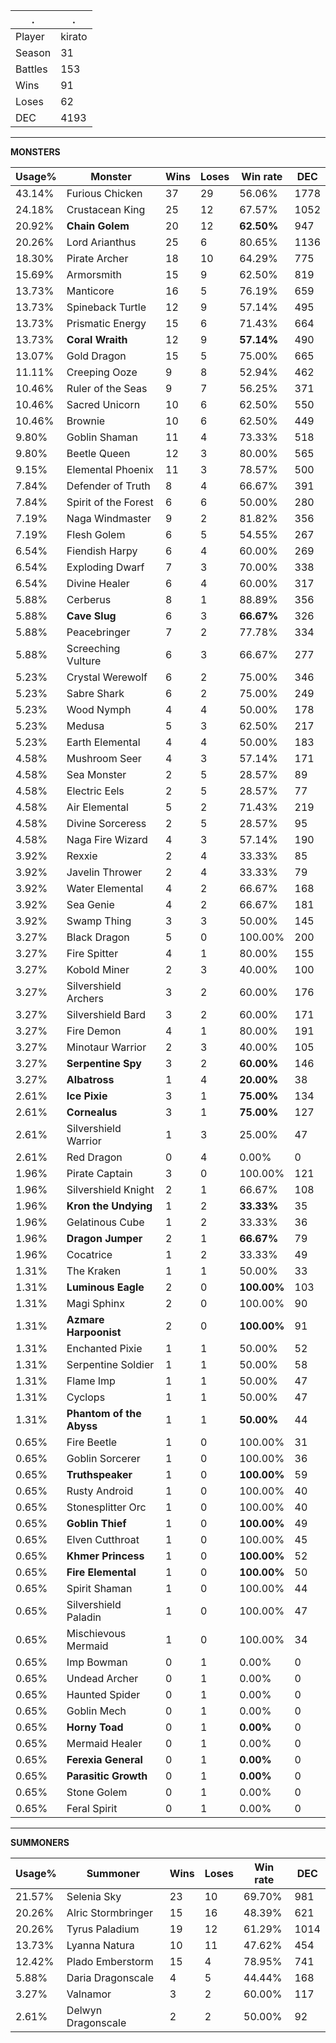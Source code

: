 .|.
|-|-
Player|kirato
Season|31
Battles|153
Wins|91
Loses|62
DEC|4193

---
**MONSTERS**

Usage%|Monster|Wins|Loses|Win rate|DEC|
-|-|-|-|-|-|
43.14%|Furious Chicken|37|29|56.06%|1778|
24.18%|Crustacean King|25|12|67.57%|1052|
20.92%|**Chain Golem**|20|12|**62.50%**|947|
20.26%|Lord Arianthus|25|6|80.65%|1136|
18.30%|Pirate Archer|18|10|64.29%|775|
15.69%|Armorsmith|15|9|62.50%|819|
13.73%|Manticore|16|5|76.19%|659|
13.73%|Spineback Turtle|12|9|57.14%|495|
13.73%|Prismatic Energy|15|6|71.43%|664|
13.73%|**Coral Wraith**|12|9|**57.14%**|490|
13.07%|Gold Dragon|15|5|75.00%|665|
11.11%|Creeping Ooze|9|8|52.94%|462|
10.46%|Ruler of the Seas|9|7|56.25%|371|
10.46%|Sacred Unicorn|10|6|62.50%|550|
10.46%|Brownie|10|6|62.50%|449|
9.80%|Goblin Shaman|11|4|73.33%|518|
9.80%|Beetle Queen|12|3|80.00%|565|
9.15%|Elemental Phoenix|11|3|78.57%|500|
7.84%|Defender of Truth|8|4|66.67%|391|
7.84%|Spirit of the Forest|6|6|50.00%|280|
7.19%|Naga Windmaster|9|2|81.82%|356|
7.19%|Flesh Golem|6|5|54.55%|267|
6.54%|Fiendish Harpy|6|4|60.00%|269|
6.54%|Exploding Dwarf|7|3|70.00%|338|
6.54%|Divine Healer|6|4|60.00%|317|
5.88%|Cerberus|8|1|88.89%|356|
5.88%|**Cave Slug**|6|3|**66.67%**|326|
5.88%|Peacebringer|7|2|77.78%|334|
5.88%|Screeching Vulture|6|3|66.67%|277|
5.23%|Crystal Werewolf|6|2|75.00%|346|
5.23%|Sabre Shark|6|2|75.00%|249|
5.23%|Wood Nymph|4|4|50.00%|178|
5.23%|Medusa|5|3|62.50%|217|
5.23%|Earth Elemental|4|4|50.00%|183|
4.58%|Mushroom Seer|4|3|57.14%|171|
4.58%|Sea Monster|2|5|28.57%|89|
4.58%|Electric Eels|2|5|28.57%|77|
4.58%|Air Elemental|5|2|71.43%|219|
4.58%|Divine Sorceress|2|5|28.57%|95|
4.58%|Naga Fire Wizard|4|3|57.14%|190|
3.92%|Rexxie|2|4|33.33%|85|
3.92%|Javelin Thrower|2|4|33.33%|79|
3.92%|Water Elemental|4|2|66.67%|168|
3.92%|Sea Genie|4|2|66.67%|181|
3.92%|Swamp Thing|3|3|50.00%|145|
3.27%|Black Dragon|5|0|100.00%|200|
3.27%|Fire Spitter|4|1|80.00%|155|
3.27%|Kobold Miner|2|3|40.00%|100|
3.27%|Silvershield Archers|3|2|60.00%|176|
3.27%|Silvershield Bard|3|2|60.00%|171|
3.27%|Fire Demon|4|1|80.00%|191|
3.27%|Minotaur Warrior|2|3|40.00%|105|
3.27%|**Serpentine Spy**|3|2|**60.00%**|146|
3.27%|**Albatross**|1|4|**20.00%**|38|
2.61%|**Ice Pixie**|3|1|**75.00%**|134|
2.61%|**Cornealus**|3|1|**75.00%**|127|
2.61%|Silvershield Warrior|1|3|25.00%|47|
2.61%|Red Dragon|0|4|0.00%|0|
1.96%|Pirate Captain|3|0|100.00%|121|
1.96%|Silvershield Knight|2|1|66.67%|108|
1.96%|**Kron the Undying**|1|2|**33.33%**|35|
1.96%|Gelatinous Cube|1|2|33.33%|36|
1.96%|**Dragon Jumper**|2|1|**66.67%**|79|
1.96%|Cocatrice|1|2|33.33%|49|
1.31%|The Kraken|1|1|50.00%|33|
1.31%|**Luminous Eagle**|2|0|**100.00%**|103|
1.31%|Magi Sphinx|2|0|100.00%|90|
1.31%|**Azmare Harpoonist**|2|0|**100.00%**|91|
1.31%|Enchanted Pixie|1|1|50.00%|52|
1.31%|Serpentine Soldier|1|1|50.00%|58|
1.31%|Flame Imp|1|1|50.00%|47|
1.31%|Cyclops|1|1|50.00%|47|
1.31%|**Phantom of the Abyss**|1|1|**50.00%**|44|
0.65%|Fire Beetle|1|0|100.00%|31|
0.65%|Goblin Sorcerer|1|0|100.00%|36|
0.65%|**Truthspeaker**|1|0|**100.00%**|59|
0.65%|Rusty Android|1|0|100.00%|40|
0.65%|Stonesplitter Orc|1|0|100.00%|40|
0.65%|**Goblin Thief**|1|0|**100.00%**|49|
0.65%|Elven Cutthroat|1|0|100.00%|45|
0.65%|**Khmer Princess**|1|0|**100.00%**|52|
0.65%|**Fire Elemental**|1|0|**100.00%**|50|
0.65%|Spirit Shaman|1|0|100.00%|44|
0.65%|Silvershield Paladin|1|0|100.00%|47|
0.65%|Mischievous Mermaid|1|0|100.00%|34|
0.65%|Imp Bowman|0|1|0.00%|0|
0.65%|Undead Archer|0|1|0.00%|0|
0.65%|Haunted Spider|0|1|0.00%|0|
0.65%|Goblin Mech|0|1|0.00%|0|
0.65%|**Horny Toad**|0|1|**0.00%**|0|
0.65%|Mermaid Healer|0|1|0.00%|0|
0.65%|**Ferexia General**|0|1|**0.00%**|0|
0.65%|**Parasitic Growth**|0|1|**0.00%**|0|
0.65%|Stone Golem|0|1|0.00%|0|
0.65%|Feral Spirit|0|1|0.00%|0|

---
**SUMMONERS**

Usage%|Summoner|Wins|Loses|Win rate|DEC|
-|-|-|-|-|-|
21.57%|Selenia Sky|23|10|69.70%|981|
20.26%|Alric Stormbringer|15|16|48.39%|621|
20.26%|Tyrus Paladium|19|12|61.29%|1014|
13.73%|Lyanna Natura|10|11|47.62%|454|
12.42%|Plado Emberstorm|15|4|78.95%|741|
5.88%|Daria Dragonscale|4|5|44.44%|168|
3.27%|Valnamor|3|2|60.00%|117|
2.61%|Delwyn Dragonscale|2|2|50.00%|92|
